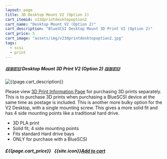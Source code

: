 ```yaml
---
layout: page
title: 3D Desktop Mount V2 (Option 2)
cart_itemid: v23dprintdesktopoption2
cart_name: "Desktop Mount V2 (Option 2)"
cart_description: "BlueSCSI Desktop Mount 3D Print V2 (Option 2)"
cart_price: 5
cart_image: "assets/img/v23dprintdesktopoption2.jpg"
tags: 
  - scsi
  - print
---
```


##### 🇬🇧🇪🇺 Desktop Mount 3D Print V2 (Option 2) 🇬🇧🇪🇺

![{{page.cart_description}}]({{page.cart_image}})

Please view [3D Print Information Page](/print) for purchasing 3D prints separately. This is to purchase 3D prints when purchasing a BlueSCSI device at the same time as postage is included. This is another more bulky option for the V2 Desktop, with a single mounting screw. This gives a more solid fit and has 4 side mounting points like a traditional hard drive.

* 3D PLA print
* Solid fit, 4 side mounting points
* Fits standard Hard drive bays
* ONLY for purchase with a BlueSCSI

##### £{{page.cart_price}} &nbsp; {{site.icon}}[Add to cart](/cart#{{page.cart_itemid}})
